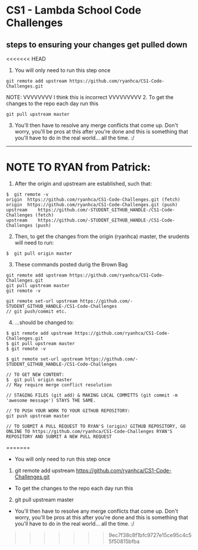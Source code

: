 # CS1 - Lambda School Code Challenges

## steps to ensuring your changes get pulled down
<<<<<<< HEAD
1. You will only need to run this step once
```console
git remote add upstream https://github.com/ryanhca/CS1-Code-Challenges.git
```

NOTE: VVVVVVVV I think this is incorrect VVVVVVVVV
2. To get the changes to the repo each day run this
```console
git pull upstream master
```

3. You'll then have to resolve any merge conflicts that come up. Don't worry, you'll be pros at this after you're done and this is something that you'll have to do in the real world... all the time. :/

***

# NOTE TO RYAN from Patrick:

1. After the origin and upstream are established, such that:
```console
$  git remote -v
origin	https://github.com/ryanhca/CS1-Code-Challenges.git (fetch)
origin	https://github.com/ryanhca/CS1-Code-Challenges.git (push)
upstream	https://github.com/-STUDENT_GITHUB_HANDLE-/CS1-Code-Challenges (fetch)
upstream	https://github.com/-STUDENT_GITHUB_HANDLE-/CS1-Code-Challenges (push)
```

2. Then, to get the changes from the origin (ryanhca) master, the srudents will need to run:
```console
$  git pull origin master
```

3. These commands posted durig the Brown Bag
  ```console
  git remote add upstream https://github.com/ryanhca/CS1-Code-Challenges.git
  git pull upstream master
  git remote -v

  git remote set-url upstream https://github.com/-STUDENT_GITHUB_HANDLE-/CS1-Code-Challenges
  // git push/commit etc.
  ```

4. ...should be changed to:
  ```console
  $ git remote add upstream https://github.com/ryanhca/CS1-Code-Challenges.git
  $ git pull upstream master
  $ git remote -v

  $ git remote set-url upstream https://github.com/-STUDENT_GITHUB_HANDLE-/CS1-Code-Challenges

  // TO GET NEW CONTENT:
  $  git pull origin master
  // May require merge conflict resolution

  // STAGING FILES (git add) & MAKING LOCAL COMMITTS (git commit -m 'awesome message') STAYS THE SAME.

  // TO PUSH YOUR WORK TO YOUR GITHUB REPOSITORY:
  git push upstream master

  // TO SUBMIT A PULL REQUEST TO RYAN'S (origin) GITHUB REPOSITORY, GO ONLINE TO https://github.com/ryanhca/CS1-Code-Challenges RYAN'S REPOSITORY AND SUBMIT A NEW PULL REQUEST
  ```
=======
- You will only need to run this step once 


1. git remote add upstream https://github.com/ryanhca/CS1-Code-Challenges.git

- To get the changes to the repo each day run this

2. git pull upstream master

- You'll then have to resolve any merge conflicts that come up. Don't worry, you'll be pros at this after you're done and this is something that you'll have to do in the real world... all the time. :/
>>>>>>> 9ec7f38c8f1bfc9727e15ce95c4c55f50815bfba
